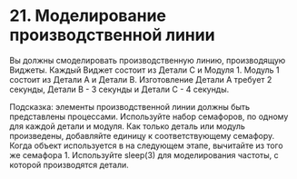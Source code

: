 # 21. Моделирование производственной линии  

Вы должны смоделировать производственную линию, производящую Виджеты. Каждый Виджет состоит из Детали С и Модуля 1. Модуль 1 состоит из Детали A и Детали B. Изготовление Детали A требует 2 секунды, Детали B - 3 секунды и Детали C - 4 секунды.  

Подсказка: элементы производственной линии должны быть представлены процессами. Используйте набор семафоров, по одному для каждой детали и модуля. Как только деталь или модуль произведены, добавляйте единицу к соответствующему семафору. Когда объект используется в на следующем этапе, вычитайте из того же семафора 1. Используйте sleep(3) для моделирования частоты, с которой производятся детали.   
